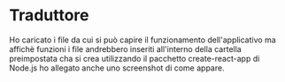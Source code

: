 # Traduttore
Ho caricato i file da cui si può capire il funzionamento dell'applicativo ma affichè funzioni i file andrebbero inseriti all'interno della cartella preimpostata cha si crea utilizzando il pacchetto create-react-app di Node.js ho allegato anche uno screenshot di come appare.
